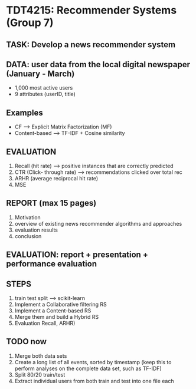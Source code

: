 # TDT4215: Recommender Systems (Group 7)

## TASK: Develop a news recommender system

## DATA: user data from the local digital newspaper (January - March)

- 1,000 most active users
- 9 attributes (userID, title)

## Examples

- CF --> Explicit Matrix Factorization (MF)
- Content-based --> TF-IDF + Cosine similarity

## EVALUATION

1. Recall (hit rate) --> positive instances that are correctly predicted
2. CTR (Click- through rate) --> recommendations clicked over total rec
3. ARHR (average reciprocal hit rate)
4. MSE

## REPORT (max 15 pages)

1. Motivation
2. overview of existing news recommender algorithms and approaches
3. evaluation results
4. conclusion

## EVALUATION: report + presentation + performance evaluation

## STEPS

1. train test split --> scikit-learn
2. Implement a Collaborative filtering RS
3. Implement a Content-based RS
4. Merge them and build a Hybrid RS
5. Evaluation Recall, ARHR)

## TODO now

1. Merge both data sets
2. Create a long list of all events, sorted by timestamp (keep this to perform analyses on the complete data set, such as TF-IDF)
3. Split 80/20 train/test
4. Extract individual users from both train and test into one file each


